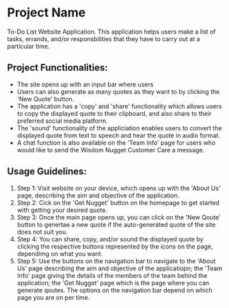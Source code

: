 # Project Name
To-Do List Website Application. This application helps users make a list of tasks, errands, and/or responsbilities that they have to carry out at a particular time. 


## Project Functionalities:
- The site opens up with an input bar where users 
- Users can also generate as many quotes as they want to by clicking the 'New Quote' button.
- The application has a 'copy' and 'share' functionality which allows users to copy the displayed quote to their clipboard, and also share to their preferred social media platform.
- The 'sound' functionality of the appliciation enables users to convert the displayed quote from text to speech and hear the quote in audio format.
- A chat function is also available on the 'Team Info' page for users who would like to send the Wisdom Nugget Customer Care a message.
  

## Usage Guidelines:
1. Step 1: Visit website on your device, which opens up with the 'About Us' page, describing the aim and objective of the application.
2. Step 2: Cick on the 'Get Nugget' button on the homepage to get started with getting your desired quote.
3. Step 3: Once the main page opens up, you can click on the 'New Qoute' button to genertae a new quote if the auto-generated quote of the site does not suit you.
4. Step 4: You can share, copy, and/or sound the displayed quote by clicking the respective buttons represented by the icons on the page, dependimg on what you want.
5. Step 5: Use the buttons on the navigation bar to navigate to the 'About Us' page describing the aim and objective of the applicatiopn; the 'Team Info' page giving the details of the members of the team behind the application; the 'Get Nugget' page which is the page where you can generate qoutes. The options on the navigation bar depend on which page you are on per time.
